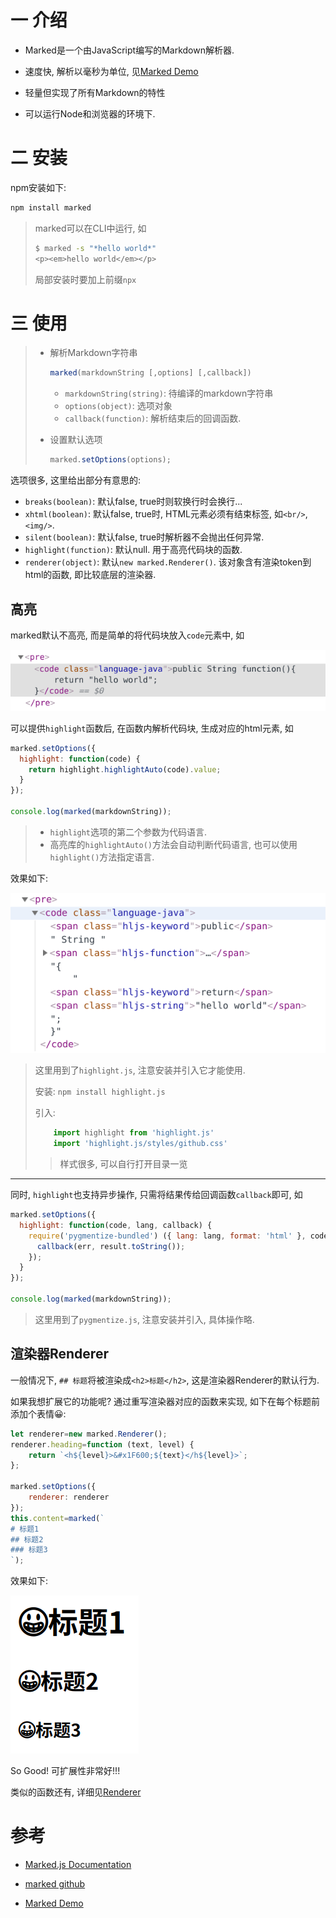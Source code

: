# 一 介绍

* Marked是一个由JavaScript编写的Markdown解析器. 

* 速度快, 解析以毫秒为单位, 见[Marked Demo](https://marked.js.org/demo/)

* 轻量但实现了所有Markdown的特性
* 可以运行Node和浏览器的环境下.

# 二 安装

npm安装如下:

```bash
npm install marked
```

> marked可以在CLI中运行, 如
>
> ```bash
> $ marked -s "*hello world*"
> <p><em>hello world</em></p>
> ```
>
> 局部安装时要加上前缀`npx`

# 三 使用

> * 解析Markdown字符串
>
> 	 ```javascript
> 	 marked(markdownString [,options] [,callback])
> 	```
>
> 	 * `markdownString(string)`: 待编译的markdown字符串
> 	 * `options(object)`: 选项对象
> 	 * `callback(function)`: 解析结束后的回调函数.
> 	
>  * 设置默认选项
>
>    ```javascript
>    marked.setOptions(options);
>    ```

选项很多, 这里给出部分有意思的:

* `breaks(boolean)`: 默认false, true时则软换行时会换行...
* `xhtml(boolean)`: 默认false, true时, HTML元素必须有结束标签, 如`<br/>`, `<img/>`.
* `silent(boolean)`: 默认false, true时解析器不会抛出任何异常.
* `highlight(function)`: 默认null. 用于高亮代码块的函数.
* `renderer(object)`: 默认`new marked.Renderer()`. 该对象含有渲染token到html的函数, 即比较底层的渲染器.

## 高亮

marked默认不高亮, 而是简单的将代码块放入`code`元素中, 如

![1565356812795](.Marked/1565356812795.png)

可以提供`highlight`函数后, 在函数内解析代码块, 生成对应的html元素, 如

```javascript
marked.setOptions({
  highlight: function(code) {
    return highlight.highlightAuto(code).value;
  }
});

console.log(marked(markdownString));
```

> * `highlight`选项的第二个参数为代码语言.
> * 高亮库的`highlightAuto()`方法会自动判断代码语言, 也可以使用`highlight()`方法指定语言.

效果如下:

![1565357045981](.Marked/1565357045981.png)

> 这里用到了`highlight.js`, 注意安装并引入它才能使用.
>
> 安装: `npm install highlight.js`
>
> 引入:
>
> ```javascript
>     import highlight from 'highlight.js'
>     import 'highlight.js/styles/github.css'
> ```
>
> > 样式很多, 可以自行打开目录一览

-------------

同时, `highlight`也支持异步操作, 只需将结果传给回调函数`callback`即可, 如

```javascript
marked.setOptions({
  highlight: function(code, lang, callback) {
    require('pygmentize-bundled') ({ lang: lang, format: 'html' }, code, function (err, result) {
      callback(err, result.toString());
    });
  }
});

console.log(marked(markdownString));
```

> 这里用到了`pygmentize.js`, 注意安装并引入, 具体操作略.

## 渲染器Renderer

一般情况下, `## 标题`将被渲染成`<h2>标题</h2>`, 这是渲染器Renderer的默认行为. 

如果我想扩展它的功能呢? 通过重写渲染器对应的函数来实现, 如下在每个标题前添加个表情&#x1F600;:

```javascript
let renderer=new marked.Renderer();
renderer.heading=function (text, level) {
    return `<h${level}>&#x1F600;${text}</h${level}>`;
};

marked.setOptions({
    renderer: renderer
});
this.content=marked(`
# 标题1
## 标题2
### 标题3
`);
```

效果如下:

![1565360367880](.Marked/1565360367880.png)

So Good! 可扩展性非常好!!!

类似的函数还有, 详细见[Renderer](https://marked.js.org/#/USING_PRO.md#renderer)

# 参考

* [Marked.js Documentation](https://marked.js.org/#/README.md)

* [marked github](https://github.com/markedjs/marked)
* [Marked Demo](https://marked.js.org/demo/)



















